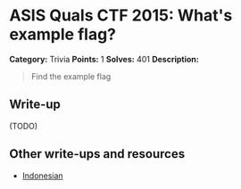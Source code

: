 # ASIS Quals CTF 2015: What's example flag?

**Category:** Trivia
**Points:** 1
**Solves:** 401
**Description:**

> Find the example flag

## Write-up

(TODO)

## Other write-ups and resources

* [Indonesian](https://github.com/rentjongteam/write-ups-2015/tree/master/asis-quals-2015/whats-example-flag)
